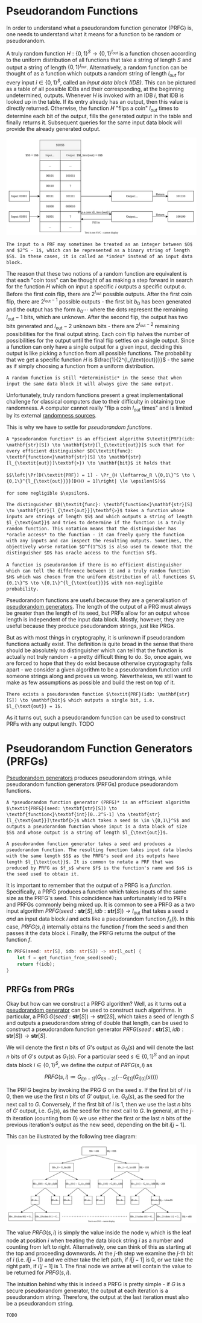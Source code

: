 # Pseudorandom Functions
In order to understand what a pseudorandom function generator (PRFG) is, one needs to understand what it means for a function to be random or pseudorandom.

A truly random function $H: \{0,1\}^S \to \{0,1\}^{l_{\textit{out}}}$ is a function chosen according to the uniform distribution of all functions that take a string of length $S$ and output a string of length $\{0,1\}^{l_{\textit{out}}}$. Alternatively, a random function can be thought of as a function which outputs a random string of length $l_{\textit{out}}$ for every input $i \in \{0,1\}^S$, called an *input data block (IDB)*. This can be pictured as a table of all possible IDBs and their corresponding, at the beginning undetermined, outputs. Whenever $H$ is invoked with an IDB $i$, that IDB is looked up in the table. If its entry already has an output, then this value is directly returned. Otherwise, the function $H$ "flips a coin" $l_{\textit{out}}$ times to determine each bit of the output, fills the generated output in the table and finally returns it. Subsequent queries for the same input data block will provide the already generated output.

![](Resources/Images/Random%20Function.svg)

```admonish note
The input to a PRF may sometimes be treated as an integer between $0$ and $2^S - 1$, which can be represented as a binary string of length $S$. In these cases, it is called an *index* instead of an input data block.
```

The reason that these two notions of a random function are equivalent is that each "coin toss" can be thought of as making a step forward in search for the function $H$ which on input a specific $i$ outputs a specific output $o$. Before the first coin flip, there are $2^{l_{\text{out}}}$ possible outputs. After the first coin flip, there are $2^{l_{\text{out}} - 1}$ possible outputs - the first bit $b_0$ has been generated and the output has the form $b_0\cdots$ where the dots represent the remaining $l_{\text{out}} - 1$ bits, which are unknown. After the second flip, the output has two bits generated and $l_{\text{out}} - 2$ unknown bits - there are $2^{l_{\text{out}} - 2}$ remaining possibilities for the final output string. Each coin flip halves the number of possibilities for the output until the final flip settles on a single output. Since a function can only have a single output for a given input, deciding this output is like picking a function from all possible functions. The probability that we get a specific function $H$ is $\frac{1}{2^{l_{\text{out}}}}$ - the same as if simply choosing a function from a uniform distribution.

```admonish note
A random function is still *deterministic* in the sense that when input the same data block it will always give the same output.
```

Unfortunately, truly random functions present a great implementational challenge for classical computers due to their difficulty in obtaining true randomness. A computer cannot really "flip a coin $l_{\textit{out}}$ times" and is limited by its external [randomness sources](../Private-Key%20Cryptography/Security%20Notions/Randomness.md).

This is why we have to settle for *pseudorandom functions*.

```admonish danger title="Definition: Pseudorandom Function (PRF)"
A *pseudorandom function* is an efficient algorithm $\textit{PRF}(idb: \mathbf{str}[S]) \to \mathbf{str}[l_{\textit{out}}]$ such that for every efficient distinguisher $D(\textit{func}: \textbf{function<}\mathbf{str}[S] \to \mathbf{str}[l_{\textit{out}}]\textbf{>}) \to \mathbf{bit}$ it holds that

$$\left|\Pr[D(\textit{PRF}) = 1] - \Pr_{H \leftarrow_R \{0,1\}^S \to \{0,1\}^{l_{\text{out}}}}[D(H) = 1]\right| \le \epsilon(S)$$

for some negligible $\epsilon$.
```

```admonish tip title="Definition Breakdown"
The distinguisher $D(\textit{func}: \textbf{function<}\mathbf{str}[S] \to \mathbf{str}[l_{\text{out}}]\textbf{>}$ takes a function whose inputs are strings of length $S$ and which outputs a string of length $l_{\text{out}}$ and tries to determine if the function is a truly random function. This notation means that the distinguisher has *oracle access* to the function - it can freely query the function with any inputs and can inspect the resulting outputs. Sometimes, the objectively worse notation $D^f(1^S)$ is also used to denote that the distinguisher $D$ has oracle access to the function $f$.

A function is pseudorandom if there is no efficient distinguisher which can tell the difference between it and a truly random function $H$ which was chosen from the uniform distribution of all functions $\{0,1\}^S \to \{0,1\}^{l_{\text{out}}}$ with non-negligible probability.
```

Pseudorandom functions are useful because they are a generalisation of [pseudorandom generators](index.md). The length of the output of a PRG must always be greater than the length of its seed, but PRFs allow for an output whose length is independent of the input data block. Mostly, however, they are useful because they produce pseudorandom strings, just like PRGs. 

But as with most things in cryptography, it is unknown if pseudorandom functions actually exist. The definition is quite broad in the sense that there should be absolutely no distinguisher which can tell that the function is actually not truly random - a pretty difficult thing to do. So, once again, we are forced to hope that they do exist because otherwise cryptography falls apart - we consider a given algorithm to be a pseudorandom function until someone strings along and proves us wrong. Nevertheless, we still want to make as few assumptions as possible and build the rest on top of it.

```admonish question title="Assumption: Existence of a One-Bit Pseudorandom Function"
There exists a pseudorandom function $\textit{PRF}(idb: \mathbf{str}[S]) \to \mathbf{bit}$ which outputs a single bit, i.e. $l_{\text{out}} = 1$. 
```

As it turns out, such a pseudorandom function can be used to construct PRFs with any output length. TODO

# Pseudorandom Function Generators (PRFGs)
[Pseudorandom generators](index.md) produces pseudorandom strings, while pseudorandom function generators (PRFGs) produce pseudorandom functions. 

```admonish danger title="Definition: Pseudorandom Function Generator (PRFG)"
A *pseudorandom function generator (PRFG)* is an efficient algorithm $\textit{PRFG}(seed: \textbf{str}[S]) \to \textbf{function<}\textbf{int}[0..2^S-1] \to \textbf{str}[l_{\text{out}}]\textbf{>}$ which takes a seed $s \in \{0,1\}^S$ and outputs a pseudorandom function whose input is a data block of size $S$ and whose output is a string of length $l_{\text{out}}$.
```
```admonish tip title="Definition Breakdown"
A pseudorandom function generator takes a seed and produces a pseudorandom function. The resulting function takes input data blocks with the same length $S$ as the PRFG's seed and its outputs have length $l_{\text{out}}$. It is common to notate a PRF that was produced by PRFG as $f_s$ where $f$ is the function's name and $s$ is the seed used to obtain it.
```

It is important to remember that the output of a PRFG is a *function*. Specifically, a PRFG produces a function which takes inputs of the same size as the PRFG's seed. This coincidence has unfortunately led to PRFs and PRFGs commonly being mixed up. It is common to see a PRFG as a two input algorithm $\textit{PRFG}(seed: \textbf{str}[S], idb: \textbf{str}[S]) \to l_{\text{out}}$ that takes a seed $s$ *and* an input data block $i$ and acts like a pseudorandom function $f_s(i)$. In this case, $\textit{PRFG}(s,i)$ internally obtains the function $f$ from the seed $s$ and then passes it the data block $i$. Finally, the PRFG returns the output of the function $f$.

```rust
fn PRFG(seed: str[S], idb: str[S]) -> str[l_out] {
	let f = get_function_from_seed(seed);
	return f(idb);
}
```

## PRFGs from PRGs
Okay but how can we construct a PRFG algorithm? Well, as it turns out a [pseudorandom generator](index.md) can be used to construct such algorithms. In particular, a PRG $G(seed: \textbf{str}[S]) \to \textbf{str}[2S]$, which takes a seed of length $S$ and outputs a pseudorandom string of double that length, can be used to construct a pseudorandom function generator $PRFG(seed: \textbf{str}[S], idb: \textbf{str}[S]) \to \textbf{str}[S]$. 

We will denote the first $n$ bits of $G$'s output as $G_0(s)$ and will denote the last $n$ bits of $G$'s output as $G_1(s)$. For a particular seed $s \in \{0,1\}^S$ and an input data block $i \in \{0,1\}^S$, we define the output of $\textit{PRFG}(s, i)$ as

$$\textit{PRFG}(s,i) \coloneqq G_{i[n-1]}(G_{i[n-2]}(\cdots G_{i[1]}(G_{i[0]}(s))))$$

The PRFG begins by invoking the PRG $G$ on the seed $s$. If the first bit of $i$ is 0, then we use the first $n$ bits of $G'$ output, i.e. $G_0(s)$, as the seed for the next call to $G$. Conversely, if the first bit of $i$ is 1, then we use the last $n$ bits of $G'$ output, i.e. $G_1(s)$, as the seed for the next call to $G$. In general, at the $j$-th iteration (counting from 0) we use either the first or the last $n$ bits of the previous iteration's output as the new seed, depending on the bit $i[j-1]$. 

This can be illustrated by the following tree diagram:

![](Resources/Images/PRFG%20from%20PRG%20Tree.svg)

The value $\textit{PRFG}(s,i)$ is simply the value inside the node $v_i$ which is the leaf node at position $i$ when treating the data block string $i$ as a number and counting from left to right. Alternatively, one can think of this as starting at the top and proceeding downwards. At the $j$-th step we examine the $j$-th bit of $i$ (i.e. $i[j-1]$) and we either take the left path, if $i[j-1]$ is 0, or we take the right path, if $i[j-1]$ is 1. The final node we arrive at will contain the value to be returned for $\textit{PRFG}(s,i)$.

The intuition behind why this is indeed a PRFG is pretty simple - if $G$ is a secure pseudorandom generator, the output at each iteration is a pseudorandom string. Therefore, the output at the last iteration must also be a pseudorandom string. 

```admonish check collapsible=true title="Proof: PRFG from PRG"
TODO
```